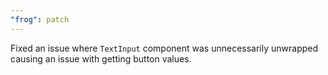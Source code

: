 ```yaml
---
"frog": patch
---
```


Fixed an issue where `TextInput` component was unnecessarily unwrapped causing an issue with getting button values.
